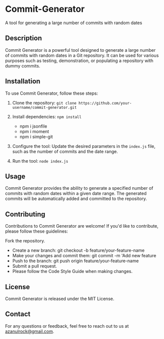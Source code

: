 # Commit-Generator

 A tool for generating a large number of commits with random dates

## Description

Commit Generator is a powerful tool designed to generate a large number of commits with random dates in a Git repository. It can be used for various purposes such as testing, demonstration, or populating a repository with dummy commits.

## Installation

To use Commit Generator, follow these steps:

1. Clone the repository: `git clone https://github.com/your-username/commit-generator.git`
2. Install dependencies: `npm install`
     - npm i jsonfile
     - npm i moment
     - npm i simple-git
       
4. Configure the tool: Update the desired parameters in the `index.js` file, such as the number of commits and the date range.
5. Run the tool: `node index.js`

## Usage

Commit Generator provides the ability to generate a specified number of commits with random dates within a given date range. The generated commits will be automatically added and committed to the repository.

## Contributing
 Contributions to Commit Generator are welcome! If you'd like to contribute, please follow these guidelines:

Fork the repository.
- Create a new branch: git checkout -b feature/your-feature-name
- Make your changes and commit them: git commit -m 'Add new feature
- Push to the branch: git push origin feature/your-feature-name
- Submit a pull request.
- Please follow the Code Style Guide when making changes.

## License
Commit Generator is released under the MIT License.

## Contact
For any questions or feedback, feel free to reach out to us at azanulrock@gmail.com.
